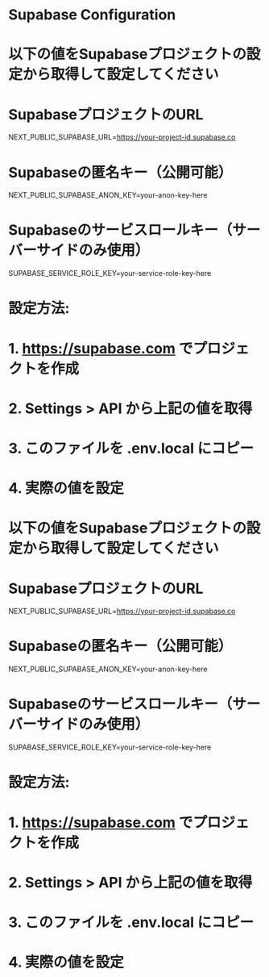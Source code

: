 # Supabase Configuration
# 以下の値をSupabaseプロジェクトの設定から取得して設定してください

# SupabaseプロジェクトのURL
NEXT_PUBLIC_SUPABASE_URL=https://your-project-id.supabase.co

# Supabaseの匿名キー（公開可能）
NEXT_PUBLIC_SUPABASE_ANON_KEY=your-anon-key-here

# Supabaseのサービスロールキー（サーバーサイドのみ使用）
SUPABASE_SERVICE_ROLE_KEY=your-service-role-key-here

# 設定方法:
# 1. https://supabase.com でプロジェクトを作成
# 2. Settings > API から上記の値を取得
# 3. このファイルを .env.local にコピー
# 4. 実際の値を設定



# 以下の値をSupabaseプロジェクトの設定から取得して設定してください

# SupabaseプロジェクトのURL
NEXT_PUBLIC_SUPABASE_URL=https://your-project-id.supabase.co

# Supabaseの匿名キー（公開可能）
NEXT_PUBLIC_SUPABASE_ANON_KEY=your-anon-key-here

# Supabaseのサービスロールキー（サーバーサイドのみ使用）
SUPABASE_SERVICE_ROLE_KEY=your-service-role-key-here

# 設定方法:
# 1. https://supabase.com でプロジェクトを作成
# 2. Settings > API から上記の値を取得
# 3. このファイルを .env.local にコピー
# 4. 実際の値を設定


